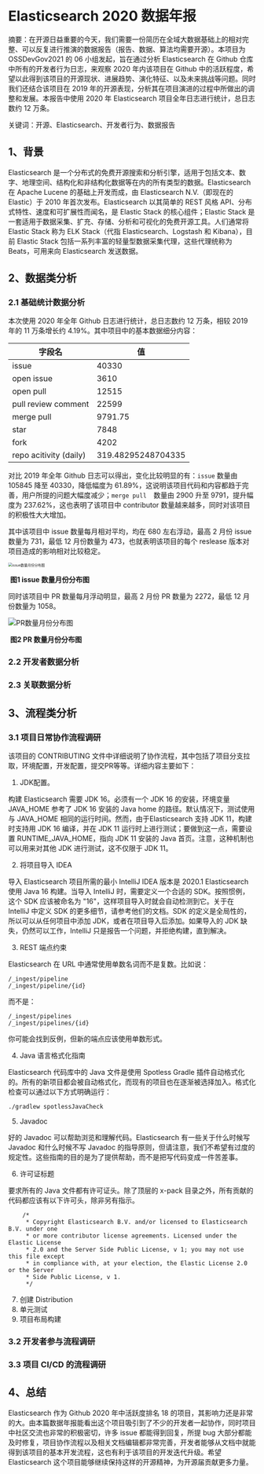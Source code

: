 # Elasticsearch 2020 数据年报

摘要：在开源日益重要的今天，我们需要一份简历在全域大数据基础上的相对完整、可以反复进行推演的数据报告（报告、数据、算法均需要开源）。本项目为 OSSDevGov2021 的 06 小组发起，旨在通过分析 Elasticsearch 在 Github 仓库中所有的开发者行为日志，来观察 2020 年内该项目在 Github 中的活跃程度，希望以此得到该项目的开源现状、进展趋势、演化特征、以及未来挑战等问题。同时我们还结合该项目在 2019 年的开源表现，分析其在项目演进的过程中所做出的调整和发展。本报告中使用 2020 年 Elasticsearch 项目全年日志进行统计，总日志数约 12 万条。



关键词：开源、Elasticsearch、开发者行为、数据报告

## 1、背景

Elasticsearch 是一个分布式的免费开源搜索和分析引擎，适用于包括文本、数字、地理空间、结构化和非结构化数据等在内的所有类型的数据。Elasticsearch 在 Apache Lucene 的基础上开发而成，由 Elasticsearch N.V.（即现在的 Elastic）于 2010 年首次发布。Elasticsearch 以其简单的 REST 风格 API、分布式特性、速度和可扩展性而闻名，是 Elastic Stack 的核心组件；Elastic Stack 是一套适用于数据采集、扩充、存储、分析和可视化的免费开源工具。人们通常将 Elastic Stack 称为 ELK Stack（代指 Elasticsearch、Logstash 和 Kibana），目前 Elastic Stack 包括一系列丰富的轻量型数据采集代理，这些代理统称为 Beats，可用来向 Elasticsearch 发送数据。

## 2、数据类分析

### 2.1 基础统计数据分析

本次使用 2020 年全年 Github 日志进行统计，总日志数约 12 万条，相较 2019 年的 11 万条增长约 4.19%。其中项目中的基本数据细分内容：

| 字段名                 | 值                 |
| ---------------------- | ------------------ |
| issue                  | 40330              |
| open issue             | 3610               |
| open pull              | 12515              |
| pull review comment    | 22599              |
| merge pull             | 9791.75            |
| star                   | 7848               |
| fork                   | 4202               |
| repo acitivity (daily) | 319.48295248704335 |

对比 2019 年全年 Github 日志可以得出，变化比较明显的有：`issue` 数量由 105845 降至 40330，降低幅度为 61.89%，这说明该项目代码和内容都趋于完善，用户所提的问题大幅度减少；`merge pull  `数量由 2900 升至 9791，提升幅度为 237.62%，这也表明了该项目中 contributor 数量越来越多，同时对该项目的积极性大大增加。

其中该项目中 issue 数量每月相对平均，均在 680 左右浮动，最高 2 月份 issue 数量为 731，最低 12 月份数量为 473，也就表明该项目的每个 reslease 版本对项目造成的影响相对比较稳定。

<img src="./assets/issue数量月份分布图.png" alt="issue数量月份分布图" style="zoom: 50%;" />

​                                                                   **图1 issue 数量月份分布图**

同时该项目中 PR 数量每月浮动明显，最高 2 月份 PR 数量为 2272，最低 12 月份数量为 1058。

![PR数量月份分布图](./assets/PR数量月份分布图.png)

​                                                                   **图2 PR 数量月份分布图**

### 2.2 开发者数据分析

### 2.3 关联数据分析

## 3、流程类分析

### 3.1 项目日常协作流程调研

该项目的 CONTRIBUTING 文件中详细说明了协作流程，其中包括了项目分支拉取，环境配置，开发配置，提交PR等等。详细内容主要如下：

1. JDK配置。

构建 Elasticsearch 需要 JDK 16。必须有一个 JDK 16 的安装，环境变量 JAVA_HOME 参考了 JDK 16 安装的 Java home 的路径。默认情况下，测试使用与 JAVA_HOME 相同的运行时间。然而，由于Elasticsearch 支持 JDK 11，构建时支持用 JDK 16 编译，并在 JDK 11 运行时上进行测试；要做到这一点，需要设置 RUNTIME_JAVA_HOME，指向 JDK 11 安装的 Java 首页。注意，这种机制也可以用来对其他 JDK 进行测试，这不仅限于 JDK 11。

2. 将项目导入 IDEA

导入 Elasticsearch 项目所需的最小 IntelliJ IDEA 版本是 2020.1 Elasticsearch 使用 Java 16 构建。当导入 IntelliJ 时，需要定义一个合适的 SDK。按照惯例，这个 SDK 应该被命名为 "16"，这样项目导入时就会自动检测到它。关于在 IntelliJ 中定义 SDK 的更多细节，请参考他们的文档。SDK 的定义是全局性的，所以可以从任何项目中添加 JDK，或者在项目导入后添加。如果导入的 JDK 缺失，仍然可以工作，IntelliJ 只是报告一个问题，并拒绝构建，直到解决。

3. REST 端点约束

Elasticsearch 在 URL 中通常使用单数名词而不是复数。比如说：

```
/_ingest/pipeline
/_ingest/pipeline/{id}
```

而不是：

```
/_ingest/pipelines
/_ingest/pipelines/{id}
```

你可能会找到反例，但新的端点应该使用单数形式。

4. Java 语言格式化指南

Elasticsearch 代码库中的 Java 文件是使用 Spotless Gradle 插件自动格式化的。所有的新项目都会被自动格式化，而现有的项目也在逐渐被选择加入。格式化检查可以通过以下方式明确运行：

```
./gradlew spotlessJavaCheck
```

5. Javadoc

好的 Javadoc 可以帮助浏览和理解代码。Elasticsearch 有一些关于什么时候写 Javadoc 和什么时候不写 Javadoc 的指导原则，但请注意，我们不希望有过度的规定性。这些指南的目的是为了提供帮助，而不是把写代码变成一件苦差事。

6. 许可证标题

要求所有的 Java 文件都有许可证头。除了顶层的 x-pack 目录之外，所有贡献的代码都应该有以下许可头，除非另有指示。

```
    /*
     * Copyright Elasticsearch B.V. and/or licensed to Elasticsearch B.V. under one
     * or more contributor license agreements. Licensed under the Elastic License
     * 2.0 and the Server Side Public License, v 1; you may not use this file except
     * in compliance with, at your election, the Elastic License 2.0 or the Server
     * Side Public License, v 1.
     */
```

7. 创建 Distribution
8. 单元测试
9. 项目布局构建

### 3.2 开发者参与流程调研

### 3.3 项目 CI/CD 的流程调研

## 4、总结

Elasticsearch 作为 Github 2020 年中活跃度排名 18 的项目，其影响力还是非常的大。由本篇数据年报能看出这个项目吸引到了不少的开发者一起协作，同时项目中社区交流也非常的积极密切，许多 issue 都能得到回复，所提 bug 大部分都能及时修复，项目协作流程以及相关文档编辑都非常完善，开发者能够从文档中就能得到该项目的基本开发流程，这也有利于该项目的开发迭代升级。希望 Elasticsearch 这个项目能够继续保持这样的开源精神，为开源届贡献更多力量。

